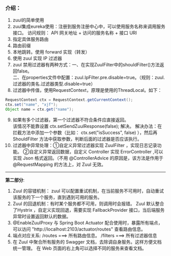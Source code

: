 ### 介绍：
1. zuul的简单使用
2. zuul集成eureka使用：注册到服务注册中心中，可以使用服务名称来调用服务接口。
访问规则： API 网关地址 + 访问的服务名称 + 接口 URI
3. 指定具体服务路由
4. 路由前缀
5. 本地跳转。使用 forward 实现（转发）
6. 使用 zuul 实现 IP 过滤器
7. zuul 禁用过滤器有两种方式：一、在实现ZuulFilter中的shouldFilter()方法返回false。  
二、在properties文件中配置：zuul.IpFilter.pre.disable=true。（规则：zuul.过滤器的类名.过滤器类型.disable=true）
8. 过滤器中传值，使用RequestContext，原理是使用的ThreadLocal。如下：
```java
RequestContext ctx = RequestContext.getCurrentContext();
ctx.set("name", "xjf");
Object name = ctx.get("name");
```
9. 如果有多个过滤器，第一个过滤器不符合条件应直接返回。<br> 该情况不能靠设置 ctx.setSendZuulResponse(false); 解决。
解决办法：在拦截方法中添加一个参数（比如： ctx.set("isSuccess", false) ），然后再 ShouldFilter 方法中获取参数，判断后面的过滤器是否应该执行。
10. 过滤器中异常处理：①自定义异常过滤器实现 ZuulFilter ，实现日志记录功能。
②自定义异常返回数据，自定义 Controller 实现 ErrorController ,可以实现 Json 格式返回。（不用 @ControllerAdvice 的原因是，该方法是作用于 @RequestMapping 的方法上，对 Zuul 无效。

---

**第二部分**:
1. Zuul 的容错机制： zuul 可以配置重试机制，在当前服务不可用时，自动重试该服务的下一个服务，直到遇到可用的服务。
2. Zuul 的回退机制：有时某个服务都不可用，则调用时会报错。 Zuul 默认整合了Hystrix ，自定义实现回退，需要实现 FallbackProvider 接口，当后端服务异常时设置返回默认的数据。
3. @EnableZuulProxy 与 Spring Boot Actuator 配合使用时，暴露所有端点，可以访问 "http://localhost:2103/actuator/routes" 查看路由信息。
4. 端点对应关系: /routes ===> 所有路由信息。  /filters ===> 所有过滤器信息
5. 在 Zuul 中聚合所有服务的 Swagger 文档，去除调自身服务。这样方便文档统一管理。 在 Web 页面的右上角可以选择不同的服务来查看文档。